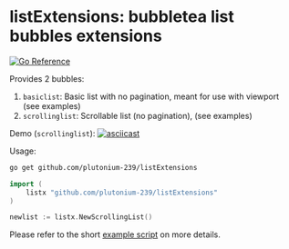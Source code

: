 # listExtensions: bubbletea list bubbles extensions

[![Go Reference](https://pkg.go.dev/badge/github.com/plutonium-239/listExtensions.svg)](https://pkg.go.dev/github.com/plutonium-239/listExtensions)

Provides 2 bubbles:
1. `basiclist`: Basic list with no pagination, meant for use with viewport (see examples)
2. `scrollinglist`: Scrollable list (no pagination), (see examples)

Demo (`scrollinglist`):
[![asciicast](https://asciinema.org/a/663534.svg)](https://asciinema.org/a/663534)

Usage:
```bash
go get github.com/plutonium-239/listExtensions
```

```go
import (
	listx "github.com/plutonium-239/listExtensions"
)

newlist := listx.NewScrollingList()
```

Please refer to the short [example script](/scrollingList/examples/main.go) on more details.